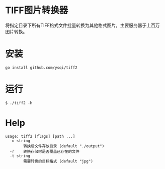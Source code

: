 # TIFF图片转换器

将指定目录下所有TIFF格式文件批量转换为其他格式图片，主要服务器于上百万图片转换。

# 安装
```
go install github.com/ysqi/tiff2
```

# 运行
```shell
$ ./tiff2 -h
```

# Help 
```
usage: tiff2 [flags] [path ...]
  -o string
        转换后文件存放目录 (default "./output")
  -r    转换存储时是否覆盖已存在的文件
  -t string
        需要转换的目标格式 (default "jpg")
```